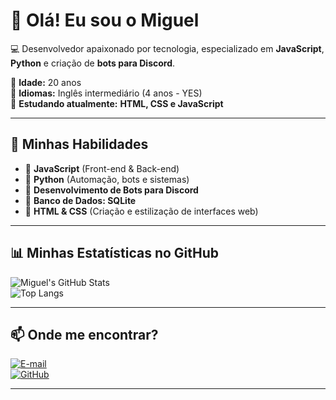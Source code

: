 # 👋 Olá! Eu sou o Miguel

💻 Desenvolvedor apaixonado por tecnologia, especializado em **JavaScript**, **Python** e criação de **bots para Discord**.

📌 **Idade:** 20 anos  
📌 **Idiomas:** Inglês intermediário (4 anos - YES)  
📌 **Estudando atualmente:** **HTML, CSS e JavaScript**  

---

## 🚀 **Minhas Habilidades**  

- 🔹 **JavaScript** (Front-end & Back-end)  
- 🔹 **Python** (Automação, bots e sistemas)  
- 🔹 **Desenvolvimento de Bots para Discord**  
- 🔹 **Banco de Dados: SQLite**  
- 🔹 **HTML & CSS** (Criação e estilização de interfaces web)  

---

## 📊 **Minhas Estatísticas no GitHub**  

![Miguel's GitHub Stats](https://github-readme-stats.vercel.app/api?username=Ferradaes1&show_icons=true&theme=radical)  
![Top Langs](https://github-readme-stats.vercel.app/api/top-langs/?username=miguel&layout=compact&theme=radical)  

---

## 📫 **Onde me encontrar?**  

[![E-mail](https://img.shields.io/badge/Email-mferradaes%40gmail.com-red?style=for-the-badge&logo=gmail)](mailto:mferradaes@gmail.com)  
[![GitHub](https://img.shields.io/badge/GitHub-Miguel-black?style=for-the-badge&logo=github)](https://github.com/Ferradaes1)  

---


